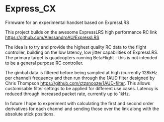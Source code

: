 # Express_CX
Firmware for an experimental handset based on ExpressLRS

This project builds on the awesome ExpressLRS high performance RC link https://github.com/AlessandroAU/ExpressLRS

The idea is to try and provide the highest quality RC data to the flight controller, building on the low latency, low jitter capabilities of ExpressLRS. The primary target is quadcopters running BetaFlight - this is not intended to be a general purpose RC controller.

The gimbal data is filtered before being sampled at high (currently 128kHz per channel) frequency and then run through the 1AUD filter designed by Chris Thompson https://github.com/ctzsnooze/1AUD-filter. This allows customisable filter settngs to be applied for different use cases. Latency is reduced through increased packet rate, currently up to 1kHz.

In future I hope to experiment with calculating the first and second order derivatives for each channel and sending those over the link along with the absolute stick positions.
